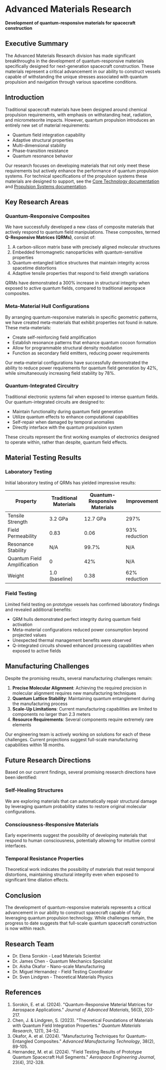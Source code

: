 # Advanced Materials Research

**Development of quantum-responsive materials for spacecraft construction**

## Executive Summary

The Advanced Materials Research division has made significant breakthroughs in the development of quantum-responsive materials specifically designed for next-generation spacecraft construction. These materials represent a critical advancement in our ability to construct vessels capable of withstanding the unique stresses associated with quantum propulsion and navigation through various spacetime conditions.

## Introduction

Traditional spacecraft materials have been designed around chemical propulsion requirements, with emphasis on withstanding heat, radiation, and micrometeorite impacts. However, quantum propulsion introduces an entirely new set of material requirements:

- Quantum field integration capability
- Adaptive structural properties
- Multi-dimensional stability
- Phase-transition resistance
- Quantum resonance behavior

Our research focuses on developing materials that not only meet these requirements but actively enhance the performance of quantum propulsion systems. For technical specifications of the propulsion systems these materials are designed to support, see the [Core Technology documentation](../core-documentation/core-technology) and [Propulsion Systems documentation](../core-documentation/propulsion-navigation).

## Key Research Areas

### Quantum-Responsive Composites

We have successfully developed a new class of composite materials that actively respond to quantum field manipulations. These composites, termed **Q-Responsive Matrices (QRMs)**, consist of:

1. A carbon-silicon matrix base with precisely aligned molecular structures
2. Embedded ferromagnetic nanoparticles with quantum-sensitive properties
3. Quantum-entangled lattice structures that maintain integrity across spacetime distortions
4. Adaptive tensile properties that respond to field strength variations

QRMs have demonstrated a 300% increase in structural integrity when exposed to active quantum fields, compared to traditional aerospace composites.

### Meta-Material Hull Configurations

By arranging quantum-responsive materials in specific geometric patterns, we have created meta-materials that exhibit properties not found in nature. These meta-materials:

- Create self-reinforcing field amplification
- Establish resonance patterns that enhance quantum cocoon formation
- Allow for programmable structural density modulation
- Function as secondary field emitters, reducing power requirements

Our meta-material configurations have successfully demonstrated the ability to reduce power requirements for quantum field generation by 42%, while simultaneously increasing field stability by 78%.

### Quantum-Integrated Circuitry

Traditional electronic systems fail when exposed to intense quantum fields. Our quantum-integrated circuits are designed to:

- Maintain functionality during quantum field generation
- Utilize quantum effects to enhance computational capabilities
- Self-repair when damaged by temporal anomalies
- Directly interface with the quantum propulsion system

These circuits represent the first working examples of electronics designed to operate within, rather than despite, quantum field effects.

## Material Testing Results

### Laboratory Testing

Initial laboratory testing of QRMs has yielded impressive results:

| Property | Traditional Materials | Quantum-Responsive Materials | Improvement |
|----------|----------------------|------------------------------|-------------|
| Tensile Strength | 3.2 GPa | 12.7 GPa | 297% |
| Field Permeability | 0.83 | 0.06 | 93% reduction |
| Resonance Stability | N/A | 99.7% | N/A |
| Quantum Field Amplification | 0 | 42% | N/A |
| Weight | 1.0 (baseline) | 0.38 | 62% reduction |

### Field Testing

Limited field testing on prototype vessels has confirmed laboratory findings and revealed additional benefits:

- QRM hulls demonstrated perfect integrity during quantum field activation
- Meta-material configurations reduced power consumption beyond projected values
- Unexpected thermal management benefits were observed
- Q-integrated circuits showed enhanced processing capabilities when exposed to active fields

## Manufacturing Challenges

Despite the promising results, several manufacturing challenges remain:

1. **Precise Molecular Alignment**: Achieving the required precision in molecular alignment requires new manufacturing techniques
2. **Quantum Lattice Stability**: Maintaining quantum entanglement during the manufacturing process
3. **Scale-Up Limitations**: Current manufacturing capabilities are limited to components no larger than 2.3 meters
4. **Resource Requirements**: Several components require extremely rare elements

Our engineering team is actively working on solutions for each of these challenges. Current projections suggest full-scale manufacturing capabilities within 18 months.

## Future Research Directions

Based on our current findings, several promising research directions have been identified:

### Self-Healing Structures

We are exploring materials that can automatically repair structural damage by leveraging quantum probability states to restore original molecular configurations.

### Consciousness-Responsive Materials

Early experiments suggest the possibility of developing materials that respond to human consciousness, potentially allowing for intuitive control interfaces.

### Temporal Resistance Properties

Theoretical work indicates the possibility of materials that resist temporal distortions, maintaining structural integrity even when exposed to significant time dilation effects.

## Conclusion

The development of quantum-responsive materials represents a critical advancement in our ability to construct spacecraft capable of fully leveraging quantum propulsion technology. While challenges remain, the progress to date suggests that full-scale quantum spacecraft construction is now within reach.

## Research Team

- Dr. Elena Sorokin - Lead Materials Scientist
- Dr. James Chen - Quantum Mechanics Specialist
- Dr. Aisha Okafor - Nano-scale Manufacturing
- Dr. Miguel Hernandez - Field Testing Coordinator
- Dr. Sven Lindgren - Theoretical Materials Physics

## References

1. Sorokin, E. et al. (2024). "Quantum-Responsive Material Matrices for Aerospace Applications." *Journal of Advanced Materials*, 56(3), 203-217.
2. Chen, J. & Lindgren, S. (2023). "Theoretical Foundations of Materials with Quantum Field Integration Properties." *Quantum Materials Research*, 12(1), 34-52.
3. Okafor, A. et al. (2024). "Manufacturing Techniques for Quantum-Entangled Composites." *Advanced Manufacturing Technology*, 38(2), 89-105.
4. Hernandez, M. et al. (2024). "Field Testing Results of Prototype Quantum Spacecraft Hull Segments." *Aerospace Engineering Journal*, 23(4), 312-328. 